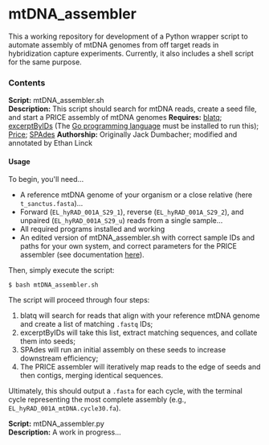 # mtDNA_assembler

This a working repository for development of a Python wrapper script to automate assembly of mtDNA genomes from off target reads in hybridization capture experiments. Currently, it also includes a shell script for the same purpose.

### Contents

**Script:** mtDNA_assembler.sh  
**Description:**  This script should search for mtDNA reads, create a seed file, and start a PRICE assembly of mtDNA genomes
**Requires:** [blatq](https://github.com/calacademy-research/BLATq); [excerptByIDs](https://github.com/calacademy-research/excerptByIDs) (The [Go programming language](https://golang.org/https://golang.org/) must be installed to run this); [Price](http://derisilab.ucsf.edu/software/price/); [SPAdes](http://bioinf.spbau.ru/spades)
**Authorship:** Originally Jack Dumbacher; modified and annotated by Ethan Linck  

#### Usage
To begin, you'll need...  
* A reference mtDNA genome of your organism or a close relative (here `t_sanctus.fasta`)...
* Forward (`EL_hyRAD_001A_S29_1`), reverse (`EL_hyRAD_001A_S29_2`), and unpaired (`EL_hyRAD_001A_S29_u`) reads from a single sample...
* All required programs installed and working
* An edited version of mtDNA_assembler.sh with correct sample IDs and paths for your own system, and correct parameters for the PRICE assembler (see documentation [here](http://derisilab.ucsf.edu/software/price/)). 
  
Then, simply execute the script:  
   
```{sh}
$ bash mtDNA_assembler.sh
```
  
The script will proceed through four steps:
  
1. blatq will search for reads that align with your reference mtDNA genome and create a list of matching `.fastq` IDs;
2. excerptByIDs will take this list, extract matching sequences, and collate them into seeds;
3. SPAdes will run an initial assembly on these seeds to increase downstream efficiency;
4. The PRICE assembler will iteratively map reads to the edge of seeds and then contigs, merging identical sequences.
  
Ultimately, this should output a `.fasta` for each cycle, with the terminal cycle representing the most complete assembly (e.g., `EL_hyRAD_001A_mtDNA.cycle30.fa`).  
  
**Script:** mtDNA_assembler.py   
**Description:** A work in progress...